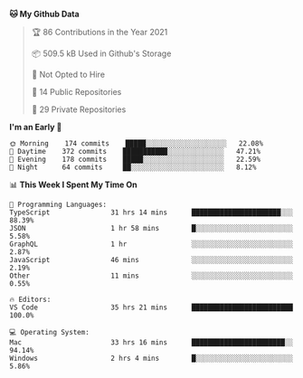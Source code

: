 <!--START_SECTION:waka-->
**🐱 My Github Data** 

> 🏆 86 Contributions in the Year 2021
 > 
> 📦 509.5 kB Used in Github's Storage 
 > 
> 🚫 Not Opted to Hire
 > 
> 📜 14 Public Repositories 
 > 
> 🔑 29 Private Repositories  
 > 
**I'm an Early 🐤** 

```text
🌞 Morning    174 commits    █████░░░░░░░░░░░░░░░░░░░░   22.08% 
🌆 Daytime    372 commits    ███████████░░░░░░░░░░░░░░   47.21% 
🌃 Evening    178 commits    █████░░░░░░░░░░░░░░░░░░░░   22.59% 
🌙 Night      64 commits     ██░░░░░░░░░░░░░░░░░░░░░░░   8.12%

```


📊 **This Week I Spent My Time On** 

```text
💬 Programming Languages: 
TypeScript               31 hrs 14 mins      ██████████████████████░░░   88.39% 
JSON                     1 hr 58 mins        █░░░░░░░░░░░░░░░░░░░░░░░░   5.58% 
GraphQL                  1 hr                ░░░░░░░░░░░░░░░░░░░░░░░░░   2.87% 
JavaScript               46 mins             ░░░░░░░░░░░░░░░░░░░░░░░░░   2.19% 
Other                    11 mins             ░░░░░░░░░░░░░░░░░░░░░░░░░   0.55%

🔥 Editors: 
VS Code                  35 hrs 21 mins      █████████████████████████   100.0%

💻 Operating System: 
Mac                      33 hrs 16 mins      ███████████████████████░░   94.14% 
Windows                  2 hrs 4 mins        █░░░░░░░░░░░░░░░░░░░░░░░░   5.86%

```


<!--END_SECTION:waka-->

